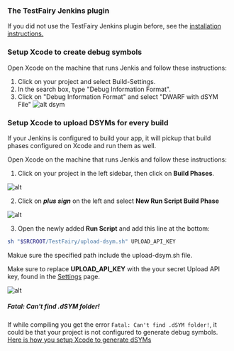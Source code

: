 ### The TestFairy Jenkins plugin

If you did not use the TestFairy Jenkins plugin before, see the [installation instructions.](https://wiki.jenkins-ci.org/display/JENKINS/TestFairy+Plugin)

### <a name="setup">Setup Xcode to create debug symbols</a>

Open Xcode on the machine that runs Jenkis and follow these instructions:

1. Click on your project and select Build-Settings.
2. In the search box, type "Debug Information Format".
3. Click on "Debug Information Format" and select "DWARF with dSYM File"
![alt dsym](https://docs.testfairy.com/img/ios/dsym-upload/dsym.png)

### Setup Xcode to upload DSYMs for every build

If your Jenkins is configured to build your app, it will pickup that build phases configured on Xcode and run them as well.

Open Xcode on the machine that runs Jenkis and follow these instructions:

1. Click on your project in the left sidebar, then click on **Build Phases**.

![alt](../../img/ios/dsym-upload/step1.png)

2. Click on ***plus sign*** on the left and select **New Run Script Build Phase**

![alt](../../img/ios/dsym-upload/step2.png)

3. Open the newly added **Run Script** and add this line at the bottom:

```sh
sh "$SRCROOT/TestFairy/upload-dsym.sh" UPLOAD_API_KEY
```
Makue sure the specified path include the upload-dsym.sh file.

Make sure to replace **UPLOAD_API_KEY** with the your secret Upload API key, found in the [Settings](https://app.testfairy.com/settings/) page.

![alt](../../img/ios/dsym-upload/step3.png)

##### Fatal: Can't find .dSYM folder!

If while compiling you get the error `Fatal: Can't find .dSYM folder!`, it could be that your project is not configured to generate debug symbols. [Here is how you setup Xcode to generate dSYMs](setup)
